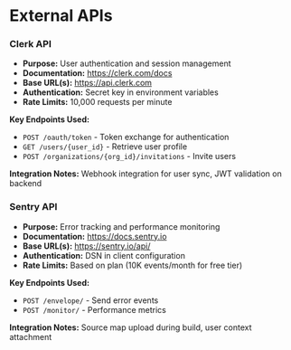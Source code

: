 # External APIs

### Clerk API
- **Purpose:** User authentication and session management
- **Documentation:** https://clerk.com/docs
- **Base URL(s):** https://api.clerk.com
- **Authentication:** Secret key in environment variables
- **Rate Limits:** 10,000 requests per minute

**Key Endpoints Used:**
- `POST /oauth/token` - Token exchange for authentication
- `GET /users/{user_id}` - Retrieve user profile
- `POST /organizations/{org_id}/invitations` - Invite users

**Integration Notes:** Webhook integration for user sync, JWT validation on backend

### Sentry API
- **Purpose:** Error tracking and performance monitoring
- **Documentation:** https://docs.sentry.io
- **Base URL(s):** https://sentry.io/api/
- **Authentication:** DSN in client configuration
- **Rate Limits:** Based on plan (10K events/month for free tier)

**Key Endpoints Used:**
- `POST /envelope/` - Send error events
- `POST /monitor/` - Performance metrics

**Integration Notes:** Source map upload during build, user context attachment
